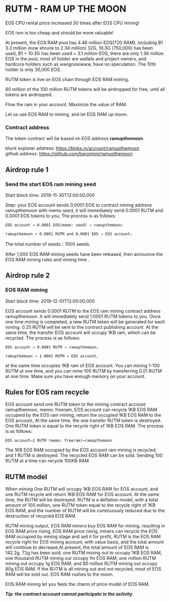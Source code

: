 # RUTM -  RAM UP THE MOON

EOS CPU rental price increased 30 times after EOS CPU mining!

EOS ram is too cheap and should be more valuable!

At present, the EOS RAM pool has 4.46 million EOS(72G RAM), including B1 3.3 million (now shrunk to 2.34 million) 32G, 10.3G (750,000) has been used, B1 + 10.3G has been used = 3.1 million EOS, there are only 1.36 million EOS in the pool, most of holder are wallets and project owners, and hardcore holders such as wangruixiwww, have no speculation. The 10th holder is only 30,000 EOS.

RUTM token is live on EOS chain through EOS RAM mining.

80 million of the 100 million RUTM tokens will be airdropped for free, until all tokens are airdropped.

Flow the ram in your account. Maximize the value of RAM.

Let us use EOS RAM to mining, and let EOS RAM up moon.

### Contract address

The token contract will be based on EOS address **ramupthemoon** 

block explorer address: https://bloks.io/account/ramupthemoon   
github address: https://github.com/baromjon/ramupthemoon

## Airdrop rule 1
### Send the start EOS ram mining seed

Start block time:   2019-11-30T12:00:00.000 

Step: 
your EOS account sends 0.0001 EOS to contract mining address ramupthemoon with memo seed, it will immediately send 0.0001 RUTM and 0.0001 EOS tokens to you,  The process is as follows:
```
EOS account → 0.0001 EOS(memo: seed) → ramupthemoon;
```
```
ramupthemoon → 0.0001 RUTM and 0.0001 EOS → EOS account;
```

The total number of seeds：1000 seeds.

After 1,000 EOS RAM mining seeds have been released, then announce the EOS RAM mining rules and mining time .


## Airdrop rule 2
### EOS RAM mining

Start block time:   2019-12-01T12:00:00.000 

EOS account sends 0.0001 RUTM to the EOS ram mining contract address ramupthemoon. It will immediately send 1.0001 RUTM tokens to you. Once one time mining is completed, a new RUTM token will be generated for each mining. 0.25 RUTM will be sent to the contract publishing account. At the same time, the transfer EOS account will occupy 1KB ram, which can be recycled. The process is as follows:
```
EOS account → 0.0001 RUTM → ramupthemoon;
```
```
ramupthemoon → 1.0001 RUTM → EOS account, 
```
at the same time occupies 1KB ram of EOS account.
You can mining 1-100 RUTM at one time, and you can mine 100 RUTM by transferring 0.01 RUTM at one time. Make sure you have enough memory on your account.

## Rules for EOS ram recycle

EOS account send one RUTM token to the mining contract account ramupthemoon, memo: freeram, EOS account can recycle 1KB EOS RAM occupied by the EOS ram mining, return the occupied 1KB EOS RAM to the EOS account, At the same time, the one transfer RUTM token is destroyed. One RUTM token is equal to the recycle right of 1KB EOS RAM. The process is as follows:
```
EOS account→1 RUTM (memo: freeram)→ramupthemoon
```
The 1KB EOS RAM occupied by the EOS account ram mining is recycled, and 1 RUTM is destroyed. The recycled EOS RAM can be sold.
Sending 100 RUTM at a time can recycle 100KB RAM.


## RUTM model

When mining One RUTM will occupy 1KB EOS RAM for EOS account, and one RUTM recycle will return 1KB EOS RAM for EOS account. At the same time, the RUTM will be destroyed. RUTM is a deflation model, with a total amount of 100 million, one RUTM token equal to the recycle right of 1KB EOS RAM, and the number of RUTM will be continuously reduced due to the destruction of recycled EOS RAM.  

RUTM mining output, EOS RAM miners buy EOS RAM for mining, resulting in EOS RAM price rising, EOS RAM price rising, miners can recycle the EOS RAM occupied by mining stage and sell it for profit, RUTM is the EOS RAM recycle right for EOS mining account, with value basis, and the total amount will continue to decrease,At present, the total amount of EOS RAM is 142.2g, 72g has been sold, one RUTM mining out to occupy 1KB EOS RAM, one thousand RUTM mining out occupy 1m EOS RAM, one million RUTM mining out occupy 1g EOS RAM, and 80 million RUTM mining out occupy 80g EOS RAM. If the RUTM is all mining out and not recycled, most of EOS RAM will be sold out. EOS RAM rushes to the moon.

EOS RAM mining let you feels the charm of price model of EOS RAM.

***Tip: the contract account cannot participate in the activity.***  



